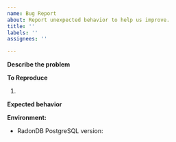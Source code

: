 ```yaml
---
name: Bug Report
about: Report unexpected behavior to help us improve.
title: ''
labels: ''
assignees: ''

---
```


**Describe the problem**

<!-- Please describe the issue you observed, and any steps we can take to reproduce it: -->

<!-- If applicable, add screenshots to help explain your problem. -->

**To Reproduce**

<!-- What did you do? Describe in your own words. -->

<!-- If possible, provide steps to reproduce the behavior: -->

1.

**Expected behavior**

<!-- A clear and concise description of what you expected to happen. -->

**Environment:**

<!--
e.g.

- Kubernetes version: v1.19.5
  -->

- RadonDB PostgreSQL version:
